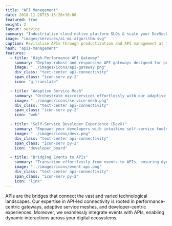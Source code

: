 ```yaml
---
title: "API Management"
date: 2018-11-28T15:15:26+10:00
featured: true
weight: 2
layout: service
summary: "Industrialize cloud native platform SLOs & scale your DevSecOps in an SRE model."
image: "images/services/ai-mi-algorithm.svg"
caption: Revitalize APIs through productization and API management at the core
hash: "apis-management"
features:
  - title: "High-Performance API Gateway"
    summary: "Deploy robust and responsive API gateways designed for performance, ensuring swift and seamless data transit while securing endpoints."
    image: "../images/icons/api-gateway.png"
    div_class: "text-center api-connectivity"
    span_class: "icon-serv py-2"
    icon: "g_translate"

  - title: "Adaptive Service Mesh"
    summary: "Orchestrate microservices effortlessly with our adaptive service mesh solutions, optimizing service-to-service communications within your infrastructure."
    image: "../images/icons/service-mesh.png"
    div_class: "text-center api-connectivity"
    span_class: "icon-serv py-2"
    icon: "web"

  - title: "Self-Service Developer Experience (DevX)"
    summary: "Empower your developers with intuitive self-service tools, enabling them to seamlessly connect, test, and deploy APIs, enhancing productivity and innovation."
    image: "../images/icons/devx.png"
    div_class: "text-center api-connectivity"
    span_class: "icon-serv py-2"
    icon: "developer_board"

  - title: "Bridging Events to APIs"
    summary: "Transition effortlessly from events to APIs, ensuring dynamic data interactions and real-time responsiveness across your platforms."
    image: "../images/icons/event-api.png"
    div_class: "text-center api-connectivity"
    span_class: "icon-serv py-2"
    icon: "link"
---
```


APIs are the bridges that connect the vast and varied technological landscapes. Our expertise in API-led connectivity is rooted in performance-centric gateways, adaptive service meshes, and developer-centric experiences. Moreover, we seamlessly integrate events with APIs, enabling dynamic interactions across your digital ecosystems.
